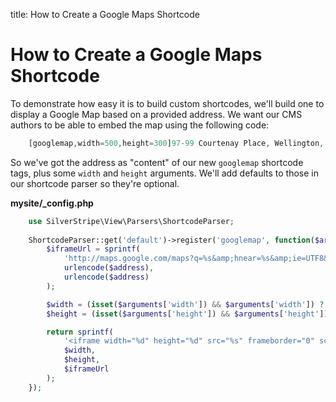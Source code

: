 title: How to Create a Google Maps Shortcode

# How to Create a Google Maps Shortcode

To demonstrate how easy it is to build custom shortcodes, we'll build one to display a Google Map based on a provided 
address. We want our CMS authors to be able to embed the map using the following code:


```php
    [googlemap,width=500,height=300]97-99 Courtenay Place, Wellington, New Zealand[/googlemap]
```

So we've got the address as "content" of our new `googlemap` shortcode tags, plus some `width` and `height` arguments. 
We'll add defaults to those in our shortcode parser so they're optional.

**mysite/_config.php**

```php
	use SilverStripe\View\Parsers\ShortcodeParser;
	 
    ShortcodeParser::get('default')->register('googlemap', function($arguments, $address, $parser, $shortcode) {
        $iframeUrl = sprintf(
            'http://maps.google.com/maps?q=%s&amp;hnear=%s&amp;ie=UTF8&hq=&amp;t=m&amp;z=14&amp;output=embed',
            urlencode($address),
            urlencode($address)
        );

        $width = (isset($arguments['width']) && $arguments['width']) ? $arguments['width'] : 400;
        $height = (isset($arguments['height']) && $arguments['height']) ? $arguments['height'] : 300;

        return sprintf(
            '<iframe width="%d" height="%d" src="%s" frameborder="0" scrolling="no" marginheight="0" marginwidth="0"></iframe>',
            $width,
            $height,
            $iframeUrl
        );
    });
```